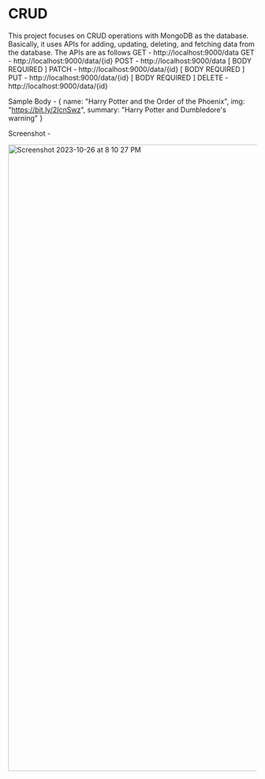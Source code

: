 # CRUD
This project focuses on CRUD operations with MongoDB as the database. 
Basically, it uses APIs for adding, updating, deleting, and fetching data from the database.
The APIs are as follows 
GET - http://localhost:9000/data
GET - http://localhost:9000/data/{id} 
POST - http://localhost:9000/data [ BODY REQUIRED ]
PATCH - http://localhost:9000/data/{id} [ BODY REQUIRED ]
PUT - http://localhost:9000/data/{id} [ BODY REQUIRED ]
DELETE - http://localhost:9000/data/{id}

Sample Body - {
        name: "Harry Potter and the Order of the Phoenix",
        img: "https://bit.ly/2IcnSwz",
        summary: "Harry Potter and Dumbledore's warning"
    }

Screenshot - 

<img width="1269" alt="Screenshot 2023-10-26 at 8 10 27 PM" src="https://github.com/A-ni-ke-t/CRUD/assets/131771690/d2c7fe77-065b-4c98-a57f-41f5e3bb7db7">


